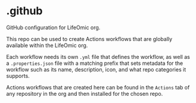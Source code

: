 # .github
GitHub configuration for LifeOmic org.

This repo can be used to create Actions workflows that are globally available within the 
LifeOmic org. 

Each workflow needs its own `.yml` file that defines the workflow, as well as a 
`.properties.json` file with a matching prefix that sets metadata for the workflow 
such as its name, description, icon, and what repo categories it supports.

Actions workflows that are created here can be found in the `Actions` tab 
of any repository in the org and then installed for the chosen repo.
